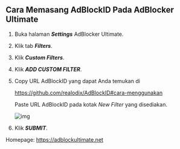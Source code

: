 ## Cara Memasang AdBlockID Pada AdBlocker Ultimate

1. Buka halaman ***Settings*** AdBlocker Ultimate.
2. Klik tab ***Filters***.
3. Klik ***Custom Filters***.
4. Klik ***ADD CUSTOM FILTER***.
3. Copy URL AdBlockID yang dapat Anda temukan di

   https://github.com/realodix/AdBlockID#cara-menggunakan

   Paste URL AdBlockID pada kotak *New Filter* yang disediakan.

   ![img](https://i.imgur.com/HddcygH.png)

5. Klik ***SUBMIT***.

Homepage: https://adblockultimate.net

